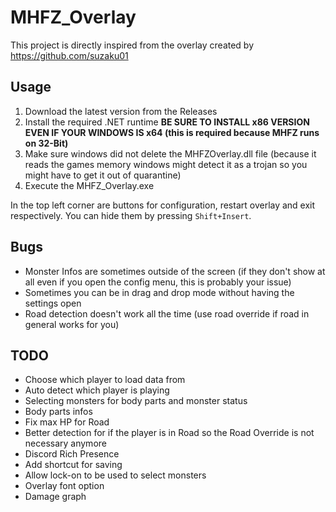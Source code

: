 # MHFZ_Overlay

This project is directly inspired from the overlay created by https://github.com/suzaku01


## Usage

1. Download the latest version from the Releases
2. Install the required .NET runtime **BE SURE TO INSTALL x86 VERSION EVEN IF YOUR WINDOWS IS x64 (this is required because MHFZ runs on 32-Bit)** 
3. Make sure windows did not delete the MHFZOverlay.dll file (because it reads the games memory windows might detect it as a trojan so you might have to get it out of quarantine)
4. Execute the MHFZ_Overlay.exe

In the top left corner are buttons for configuration, restart overlay and exit respectively. You can hide them by pressing `Shift+Insert`.

## Bugs

- Monster Infos are sometimes outside of the screen (if they don't show at all even if you open the config menu, this is probably your issue)
- Sometimes you can be in drag and drop mode without having the settings open
- Road detection doesn't work all the time (use road override if road in general works for you)

## TODO

- Choose which player to load data from
- Auto detect which player is playing
- Selecting monsters for body parts and monster status
- Body parts infos
- Fix max HP for Road
- Better detection for if the player is in Road so the Road Override is not necessary anymore
- Discord Rich Presence
- Add shortcut for saving
- Allow lock-on to be used to select monsters
- Overlay font option
- Damage graph